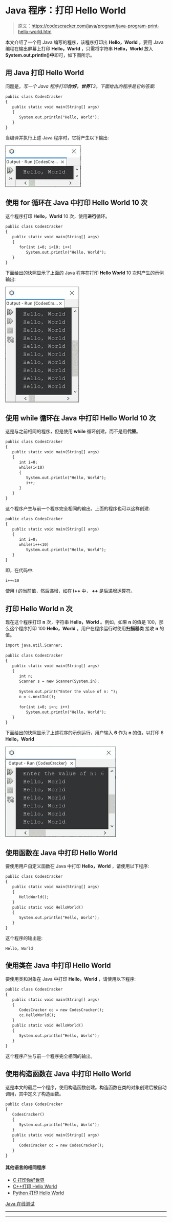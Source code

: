 # Java 程序：打印 Hello World 

> 原文：<https://codescracker.com/java/program/java-program-print-hello-world.htm>

本文介绍了一个用 Java 编写的程序，该程序打印出 **Hello，World** 。要用 Java 编程在输出屏幕上打印 **Hello，World** ，只需将字符串 **Hello，World** 放入 **System.out.println()中**即可，如下图所示。

## 用 Java 打印 Hello World

问题是，*写一个 Java 程序打印**你好，世界**T3。下面给出的程序是它的答案:*

```
public class CodesCracker
{
   public static void main(String[] args)
   {
      System.out.println("Hello, World");
   }
}
```

当编译并执行上述 Java 程序时，它将产生以下输出:

![Java Program Print Hello World](img/540298927764af9e099c3b861d4e9b8f.png)

## 使用 for 循环在 Java 中打印 Hello World 10 次

这个程序打印 **Hello，World** 10 次，使用**进行**循环。

```
public class CodesCracker
{
   public static void main(String[] args)
   {
      for(int i=0; i<10; i++)
         System.out.println("Hello, World");
   }
}
```

下面给出的快照显示了上面的 Java 程序在打印 **Hello World** 10 次时产生的示例输出:

![java print hello world 10 times](img/a684fd803941179ba7ba088afd1bbcc1.png)

## 使用 while 循环在 Java 中打印 Hello World 10 次

这是与之前相同的程序，但是使用 **while** 循环创建，而不是用**代替**。

```
public class CodesCracker
{
   public static void main(String[] args)
   {
      int i=0;
      while(i<10)
      {
         System.out.println("Hello, World");
         i++;
      }
   }
}
```

这个程序产生与前一个程序完全相同的输出。上面的程序也可以这样创建:

```
public class CodesCracker
{
   public static void main(String[] args)
   {
      int i=0;
      while(i++<10)
         System.out.println("Hello, World");
   }
}
```

即，在代码中:

```
i++<10
```

使用 **i** 的当前值，然后递增，如在 **i++** 中， **++** 是后递增运算符。

## 打印 Hello World n 次

现在这个程序打印 **n** 次，字符串 **Hello，World** 。例如，如果 **n** 的值是 100，那么这个程序打印 100 **Hello，World** 。用户在程序运行时使用**扫描器**类 接收 **n** 的值。

```
import java.util.Scanner;

public class CodesCracker
{
   public static void main(String[] args)
   {
      int n;
      Scanner s = new Scanner(System.in);

      System.out.print("Enter the value of n: ");
      n = s.nextInt();

      for(int i=0; i<n; i++)
         System.out.println("Hello, World");
   }
}
```

下面给出的快照显示了上述程序的示例运行，用户输入 **6** 作为 **n** 的值，以打印 6 **Hello，World**

![java print hello world n times](img/2bd73436dd94c9d7bac9cda3d3170fac.png)

## 使用函数在 Java 中打印 Hello World

要使用用户自定义函数在 Java 中打印 **Hello，World** ，请使用以下程序:

```
public class CodesCracker
{
   public static void main(String[] args)
   {
      HelloWorld();
   }
   public static void HelloWorld()
   {
      System.out.println("Hello, World");
   }
}
```

这个程序的输出是:

```
Hello, World
```

## 使用类在 Java 中打印 Hello World

要使用类和对象在 Java 中打印 **Hello，World** ，请使用以下程序:

```
public class CodesCracker
{
   public static void main(String[] args)
   {
      CodesCracker cc = new CodesCracker();
      cc.HelloWorld();
   }
   public static void HelloWorld()
   {
      System.out.println("Hello, World");
   }
}
```

这个程序产生与前一个程序完全相同的输出。

## 使用构造函数在 Java 中打印 Hello World

这是本文的最后一个程序，使用构造函数创建。构造函数在类的对象创建后被自动调用，其中定义了构造函数。

```
public class CodesCracker
{
   CodesCracker()
   {
      System.out.println("Hello, World");
   }
   public static void main(String[] args)
   {
      CodesCracker cc = new CodesCracker();
   }
}
```

#### 其他语言的相同程序

*   [C 打印你好世界](/c/program/c-program-print-hello-world.htm)
*   [C++打印 Hello World](/cpp/program/cpp-program-print-hello-world.htm)
*   [Python 打印 Hello World](/python/program/python-program-print-hello-world.htm)

[Java 在线测试](/exam/showtest.php?subid=1)

* * *

* * *